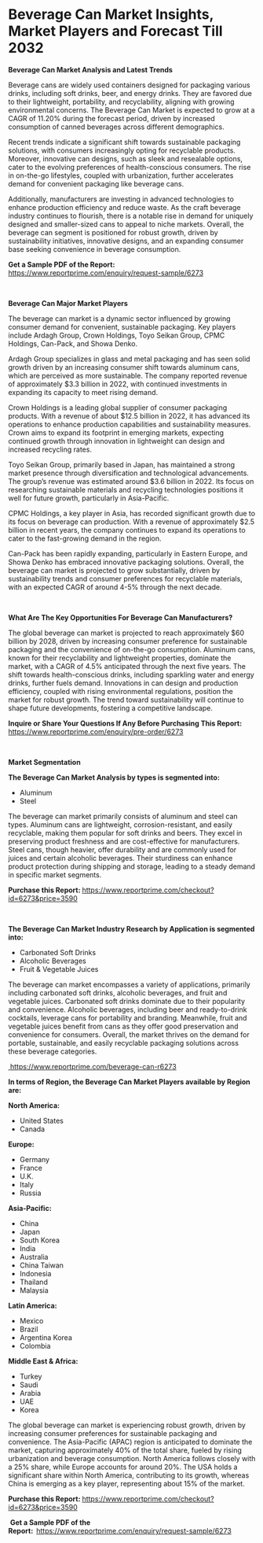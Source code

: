 <p><h1>Beverage Can Market Insights, Market Players and Forecast Till 2032</h1></p><p><strong>Beverage Can Market Analysis and Latest Trends</strong></p>
<p><p>Beverage cans are widely used containers designed for packaging various drinks, including soft drinks, beer, and energy drinks. They are favored due to their lightweight, portability, and recyclability, aligning with growing environmental concerns. The Beverage Can Market is expected to grow at a CAGR of 11.20% during the forecast period, driven by increased consumption of canned beverages across different demographics.</p><p>Recent trends indicate a significant shift towards sustainable packaging solutions, with consumers increasingly opting for recyclable products. Moreover, innovative can designs, such as sleek and resealable options, cater to the evolving preferences of health-conscious consumers. The rise in on-the-go lifestyles, coupled with urbanization, further accelerates demand for convenient packaging like beverage cans.</p><p>Additionally, manufacturers are investing in advanced technologies to enhance production efficiency and reduce waste. As the craft beverage industry continues to flourish, there is a notable rise in demand for uniquely designed and smaller-sized cans to appeal to niche markets. Overall, the beverage can segment is positioned for robust growth, driven by sustainability initiatives, innovative designs, and an expanding consumer base seeking convenience in beverage consumption.</p></p>
<p><strong>Get a Sample PDF of the Report:&nbsp;</strong> <a href="https://www.reportprime.com/enquiry/request-sample/6273?utm_campaign=4603&utm_medium=2&utm_source=Github&utm_content=ia&utm_term=15052025&utm_id=beverage-can">https://www.reportprime.com/enquiry/request-sample/6273</a></p>
<p>&nbsp;</p>
<p><strong>Beverage Can Major Market Players</strong></p>
<p><p>The beverage can market is a dynamic sector influenced by growing consumer demand for convenient, sustainable packaging. Key players include Ardagh Group, Crown Holdings, Toyo Seikan Group, CPMC Holdings, Can-Pack, and Showa Denko.</p><p>Ardagh Group specializes in glass and metal packaging and has seen solid growth driven by an increasing consumer shift towards aluminum cans, which are perceived as more sustainable. The company reported revenue of approximately $3.3 billion in 2022, with continued investments in expanding its capacity to meet rising demand.</p><p>Crown Holdings is a leading global supplier of consumer packaging products. With a revenue of about $12.5 billion in 2022, it has advanced its operations to enhance production capabilities and sustainability measures. Crown aims to expand its footprint in emerging markets, expecting continued growth through innovation in lightweight can design and increased recycling rates.</p><p>Toyo Seikan Group, primarily based in Japan, has maintained a strong market presence through diversification and technological advancements. The group’s revenue was estimated around $3.6 billion in 2022. Its focus on researching sustainable materials and recycling technologies positions it well for future growth, particularly in Asia-Pacific.</p><p>CPMC Holdings, a key player in Asia, has recorded significant growth due to its focus on beverage can production. With a revenue of approximately $2.5 billion in recent years, the company continues to expand its operations to cater to the fast-growing demand in the region.</p><p>Can-Pack has been rapidly expanding, particularly in Eastern Europe, and Showa Denko has embraced innovative packaging solutions. Overall, the beverage can market is projected to grow substantially, driven by sustainability trends and consumer preferences for recyclable materials, with an expected CAGR of around 4-5% through the next decade.</p></p>
<p>&nbsp;</p>
<p><strong>What Are The Key Opportunities For Beverage Can Manufacturers?</strong></p>
<p><p>The global beverage can market is projected to reach approximately $60 billion by 2028, driven by increasing consumer preference for sustainable packaging and the convenience of on-the-go consumption. Aluminum cans, known for their recyclability and lightweight properties, dominate the market, with a CAGR of 4.5% anticipated through the next five years. The shift towards health-conscious drinks, including sparkling water and energy drinks, further fuels demand. Innovations in can design and production efficiency, coupled with rising environmental regulations, position the market for robust growth. The trend toward sustainability will continue to shape future developments, fostering a competitive landscape.</p></p>
<p><strong>Inquire or Share Your Questions If Any Before Purchasing This Report:</strong> <a href="https://www.reportprime.com/enquiry/pre-order/6273?utm_campaign=4603&utm_medium=2&utm_source=Github&utm_content=ia&utm_term=15052025&utm_id=beverage-can">https://www.reportprime.com/enquiry/pre-order/6273</a></p>
<p>&nbsp;</p>
<p><strong>Market Segmentation</strong></p>
<p><strong>The Beverage Can Market Analysis by types is segmented into:</strong></p>
<p><ul><li>Aluminum</li><li>Steel</li></ul></p>
<p><p>The beverage can market primarily consists of aluminum and steel can types. Aluminum cans are lightweight, corrosion-resistant, and easily recyclable, making them popular for soft drinks and beers. They excel in preserving product freshness and are cost-effective for manufacturers. Steel cans, though heavier, offer durability and are commonly used for juices and certain alcoholic beverages. Their sturdiness can enhance product protection during shipping and storage, leading to a steady demand in specific market segments.</p></p>
<p><strong>Purchase this Report:&nbsp;</strong><a href="https://www.reportprime.com/checkout?id=6273&price=3590&utm_campaign=4603&utm_medium=2&utm_source=Github&utm_content=ia&utm_term=15052025&utm_id=beverage-can">https://www.reportprime.com/checkout?id=6273&price=3590</a></p>
<p>&nbsp;</p>
<p><strong>The Beverage Can Market Industry Research by Application is segmented into:</strong></p>
<p><ul><li>Carbonated Soft Drinks</li><li>Alcoholic Beverages</li><li>Fruit & Vegetable Juices</li></ul></p>
<p><p>The beverage can market encompasses a variety of applications, primarily including carbonated soft drinks, alcoholic beverages, and fruit and vegetable juices. Carbonated soft drinks dominate due to their popularity and convenience. Alcoholic beverages, including beer and ready-to-drink cocktails, leverage cans for portability and branding. Meanwhile, fruit and vegetable juices benefit from cans as they offer good preservation and convenience for consumers. Overall, the market thrives on the demand for portable, sustainable, and easily recyclable packaging solutions across these beverage categories.</p></p>
<p><a href="https://www.reportprime.com/beverage-can-r6273?utm_campaign=4603&utm_medium=2&utm_source=Github&utm_content=ia&utm_term=15052025&utm_id=beverage-can">&nbsp;https://www.reportprime.com/beverage-can-r6273</a></p>
<p><strong>In terms of Region, the Beverage Can Market Players available by Region are:</strong></p>
<p>
    <p> <strong> North America: </strong>
        <ul>
            <li>United States</li>
            <li>Canada</li>
        </ul>
        </p> 
    <p> <strong> Europe: </strong>
        <ul>
            <li>Germany</li>
            <li>France</li>
            <li>U.K.</li>
            <li>Italy</li>
            <li>Russia</li>
        </ul>
        </p> 
    <p> <strong> Asia-Pacific: </strong>
        <ul>
            <li>China</li>
            <li>Japan</li>
            <li>South Korea</li>
            <li>India</li>
            <li>Australia</li>
            <li>China Taiwan</li>
            <li>Indonesia</li>
            <li>Thailand</li>
            <li>Malaysia</li>
        </ul>
        </p> 
    <p> <strong> Latin America: </strong>
        <ul>
            <li>Mexico</li>
            <li>Brazil</li>
            <li>Argentina Korea</li>
            <li>Colombia</li>
        </ul>
        </p> 
    <p> <strong> Middle East & Africa: </strong>
        <ul>
            <li>Turkey</li>
            <li>Saudi</li>
            <li>Arabia</li>
            <li>UAE</li>
            <li>Korea</li>
        </ul>
    </p>
    </p>
<p><p>The global beverage can market is experiencing robust growth, driven by increasing consumer preferences for sustainable packaging and convenience. The Asia-Pacific (APAC) region is anticipated to dominate the market, capturing approximately 40% of the total share, fueled by rising urbanization and beverage consumption. North America follows closely with a 25% share, while Europe accounts for around 20%. The USA holds a significant share within North America, contributing to its growth, whereas China is emerging as a key player, representing about 15% of the market.</p></p>
<p><strong>Purchase this Report: </strong><a href="https://www.reportprime.com/checkout?id=6273&price=3590&utm_campaign=4603&utm_medium=2&utm_source=Github&utm_content=ia&utm_term=15052025&utm_id=beverage-can">https://www.reportprime.com/checkout?id=6273&price=3590</a></p>
<p>&nbsp;<strong>Get a Sample PDF of the Report:&nbsp;&nbsp;</strong><a href="https://www.reportprime.com/enquiry/request-sample/6273?utm_campaign=4603&utm_medium=2&utm_source=Github&utm_content=ia&utm_term=15052025&utm_id=beverage-can">https://www.reportprime.com/enquiry/request-sample/6273</a></p>
<p><strong></strong></p>
<p><p></p><p></p><p></p></p>